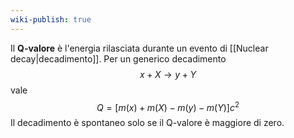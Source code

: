 ```yaml
---
wiki-publish: true
---
```

Il **Q-valore** è l'energia rilasciata durante un evento di [[Nuclear decay|decadimento]]. Per un generico decadimento
$$x+X \rightarrow y+Y$$
vale
$$Q=[m(x)+m(X)-m(y)-m(Y)]c^{2}$$
Il decadimento è spontaneo solo se il Q-valore è maggiore di zero.